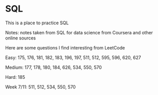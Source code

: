 # SQL

This is a place to practice SQL

Notes: notes taken from SQL for data science from Coursera and other online sources

Here are some questions I find interesting from LeetCode

Easy: 175, 176, 181, 182, 183, 196, 197, 511, 512, 595, 596, 620, 627

Medium: 177, 178, 180, 184, 626, 534, 550, 570

Hard: 185

Week 7/11: 511, 512, 534, 550, 570
